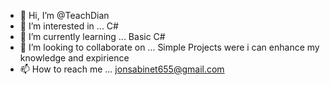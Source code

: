 - 👋 Hi, I’m @TeachDian
- 👀 I’m interested in ... C#
- 🌱 I’m currently learning ... Basic C#
- 💞️ I’m looking to collaborate on ... Simple Projects were i can enhance my knowledge and expirience
- 📫 How to reach me ... jonsabinet655@gmail.com

<!---
TeachDian/TeachDian is a ✨ special ✨ repository because its `README.md` (this file) appears on your GitHub profile.
You can click the Preview link to take a look at your changes.
--->
